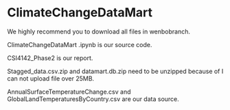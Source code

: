 # ClimateChangeDataMart
We highly recommend you to download all files in wenbobranch.

ClimateChangeDataMart .ipynb is our source code.

CSI4142_Phase2 is our report.

Stagged_data.csv.zip and datamart.db.zip need to be unzipped because of I can not upload file over 25MB.

AnnualSurfaceTemperatureChange.csv and GlobalLandTemperaturesByCountry.csv are our data source.
